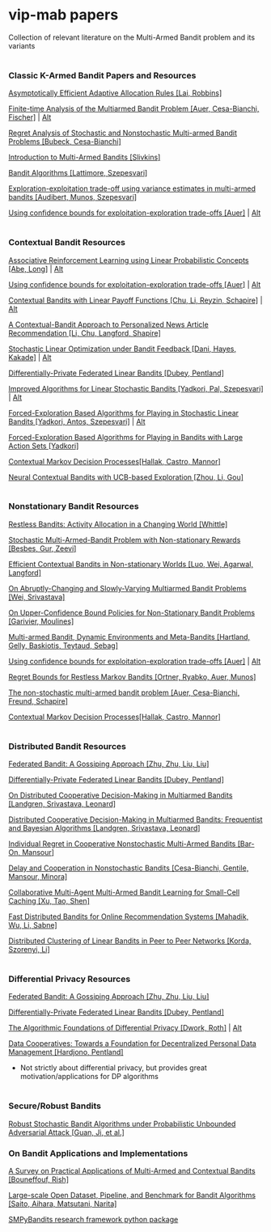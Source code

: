 # vip-mab papers
Collection of relevant literature on the Multi-Armed Bandit problem and its variants <br><br>


### Classic K-Armed Bandit Papers and Resources

[Asymptotically Efficient Adaptive Allocation Rules [Lai, Robbins]](https://core.ac.uk/download/pdf/82425825.pdf)

[Finite-time Analysis of the Multiarmed Bandit Problem [Auer, Cesa-Bianchi, Fischer]](https://people.eecs.berkeley.edu/~russell/classes/cs294/s11/readings/Auer+al:2002.pdf) | [Alt](https://link.springer.com/article/10.1023/A:1013689704352)

[Regret Analysis of Stochastic and Nonstochastic Multi-armed Bandit Problems [Bubeck, Cesa-Bianchi]](https://arxiv.org/abs/1204.5721)

[Introduction to Multi-Armed Bandits [Slivkins]](https://arxiv.org/abs/1904.07272)

[Bandit Algorithms [Lattimore, Szepesvari]](https://tor-lattimore.com/downloads/book/book.pdf)

[Exploration-exploitation trade-off using variance estimates in multi-armed bandits [Audibert, Munos, Szepesvari]](http://certis.enpc.fr/~audibert/Mes%20articles/TCS08.pdf)

[Using confidence bounds for exploitation-exploration trade-offs [Auer]](https://dl.acm.org/doi/10.5555/944919.944941) | [Alt](https://www.jmlr.org/papers/volume3/auer02a/auer02a.pdf)
<br><br>

### Contextual Bandit Resources

[Associative Reinforcement Learning using Linear Probabilistic Concepts [Abe, Long]](http://citeseerx.ist.psu.edu/viewdoc/download?doi=10.1.1.31.3738&rep=rep1&type=pdf) | [Alt](http://phillong.info/publications/peval.pdf)

[Using confidence bounds for exploitation-exploration trade-offs [Auer]](https://dl.acm.org/doi/10.5555/944919.944941) | [Alt](https://www.jmlr.org/papers/volume3/auer02a/auer02a.pdf)

[Contextual Bandits with Linear Payoff Functions [Chu, Li, Reyzin, Schapire]](http://proceedings.mlr.press/v15/chu11a.html) | [Alt](https://www.microsoft.com/en-us/research/wp-content/uploads/2016/02/camera-ready-4.pdf)

[A Contextual-Bandit Approach to Personalized News Article Recommendation [Li, Chu, Langford, Shapire]](https://arxiv.org/abs/1003.0146)

[Stochastic Linear Optimization under Bandit Feedback [Dani, Hayes, Kakade]](https://homes.cs.washington.edu/~sham/papers/ml/bandit_linear_long.pdf) | [Alt](https://www.semanticscholar.org/paper/Stochastic-Linear-Optimization-under-Bandit-Dani-Hayes/551e19e5113cdff60a3c545d684fc4b9eb9a7306)

[Differentially-Private Federated Linear Bandits [Dubey, Pentland]](https://arxiv.org/abs/2010.11425)

[Improved Algorithms for Linear Stochastic Bandits [Yadkori, Pal, Szepesvari]](https://citeseerx.ist.psu.edu/viewdoc/download?doi=10.1.1.636.6894&rep=rep1&type=pdf) | [Alt](https://papers.nips.cc/paper/2011/hash/e1d5be1c7f2f456670de3d53c7b54f4a-Abstract.html)

[Forced-Exploration Based Algorithms for Playing in Stochastic Linear Bandits [Yadkori, Antos, Szepesvari]](https://yasin-abbasi.github.io/LinearBandit.pdf) | [Alt](http://citeseerx.ist.psu.edu/viewdoc/summary?doi=10.1.1.704.7754)

[Forced-Exploration Based Algorithms for Playing in Bandits with Large Action Sets [Yadkori]](https://yasin-abbasi.github.io/Yasin-MSc-Thesis.pdf) 

[Contextual Markov Decision Processes[Hallak, Castro, Mannor]](https://arxiv.org/abs/1502.02259)

[Neural Contextual Bandits with UCB-based Exploration [Zhou, Li, Gou]](https://arxiv.org/pdf/1911.04462.pdf)
<br><br>

### Nonstationary Bandit Resources

[Restless Bandits: Activity Allocation in a Changing World [Whittle]](https://www.jstor.org/stable/pdf/3214163.pdf?refreqid=excelsior%3Abfbb51ca2a6c95c7bf708fc7f33f31eb)

[Stochastic Multi-Armed-Bandit Problem with Non-stationary Rewards [Besbes, Gur, Zeevi]](https://papers.nips.cc/paper/2014/file/903ce9225fca3e988c2af215d4e544d3-Paper.pdf)

[Efficient Contextual Bandits in Non-stationary Worlds [Luo, Wei, Agarwal, Langford]](https://arxiv.org/abs/1708.01799)

[On Abruptly-Changing and Slowly-Varying Multiarmed Bandit Problems [Wei, Srivastava]](https://arxiv.org/abs/1802.08380)

[On Upper-Confidence Bound Policies for Non-Stationary Bandit Problems [Garivier, Moulines]](https://arxiv.org/abs/0805.3415)

[Multi-armed Bandit, Dynamic Environments and Meta-Bandits [Hartland, Gelly, Baskiotis, Teytaud, Sebag]](https://hal.archives-ouvertes.fr/hal-00113668/document)

[Using confidence bounds for exploitation-exploration trade-offs [Auer]](https://dl.acm.org/doi/10.5555/944919.944941) | [Alt](https://www.jmlr.org/papers/volume3/auer02a/auer02a.pdf)

[Regret Bounds for Restless Markov Bandits [Ortner, Ryabko, Auer, Munos]](https://arxiv.org/abs/1209.2693)

[The non-stochastic multi-armed bandit problem [Auer, Cesa-Bianchi, Freund, Schapire]](https://cseweb.ucsd.edu/~yfreund/papers/bandits.pdf)

[Contextual Markov Decision Processes[Hallak, Castro, Mannor]](https://arxiv.org/abs/1502.02259)
<br> <br>

### Distributed Bandit Resources

[Federated Bandit: A Gossiping Approach [Zhu, Zhu, Liu, Liu]](https://arxiv.org/abs/2010.12763)

[Differentially-Private Federated Linear Bandits [Dubey, Pentland]](https://arxiv.org/abs/2010.11425)

[On Distributed Cooperative Decision-Making in Multiarmed Bandits [Landgren, Srivastava, Leonard]](https://arxiv.org/abs/1512.06888)

[Distributed Cooperative Decision-Making in Multiarmed Bandits: Frequentist and Bayesian Algorithms [Landgren, Srivastava, Leonard]](https://arxiv.org/abs/1606.00911) 

[Individual Regret in Cooperative Nonstochastic Multi-Armed Bandits [Bar-On, Mansour]](https://arxiv.org/abs/1907.03346)

[Delay and Cooperation in Nonstochastic Bandits [Cesa-Bianchi, Gentile, Mansour, Minora]](https://arxiv.org/abs/1602.04741)

[Collaborative Multi-Agent Multi-Armed Bandit Learning for Small-Cell Caching [Xu, Tao, Shen]](https://ieeexplore.ieee.org/abstract/document/8964583)

[Fast Distributed Bandits for Online Recommendation Systems [Mahadik, Wu, Li, Sabne]](https://arxiv.org/abs/2007.08061)

[Distributed Clustering of Linear Bandits in Peer to Peer Networks [Korda, Szorenyi, Li]](https://arxiv.org/pdf/1604.07706.pdf)
<br><br>

### Differential Privacy Resources

[Federated Bandit: A Gossiping Approach [Zhu, Zhu, Liu, Liu]](https://arxiv.org/abs/2010.12763)

[Differentially-Private Federated Linear Bandits [Dubey, Pentland]](https://arxiv.org/abs/2010.11425)

[The Algorithmic Foundations of Differential Privacy [Dwork, Roth]](https://columbia.github.io/private-systems-class/papers/Dwork2013Foundations.pdf) | [Alt](https://dl.acm.org/doi/10.1561/0400000042)

[Data Cooperatives: Towards a Foundation for Decentralized Personal Data Management [Hardjono, Pentland]](https://arxiv.org/abs/1905.08819)
- Not strictly about differential privacy, but provides great motivation/applications for DP algorithms
<br><br>

### Secure/Robust Bandits

[Robust Stochastic Bandit Algorithms under Probabilistic Unbounded Adversarial Attack [Guan, Ji, et al.]](https://arxiv.org/abs/2002.07214)

### On Bandit Applications and Implementations

[A Survey on Practical Applications of Multi-Armed and Contextual Bandits [Bouneffouf, Rish]](https://arxiv.org/pdf/1904.10040.pdf)

[Large-scale Open Dataset, Pipeline, and Benchmark for Bandit Algorithms [Saito, Aihara, Matsutani, Narita]](https://arxiv.org/abs/2008.07146)

[SMPyBandits research framework python package](https://smpybandits.github.io/)



